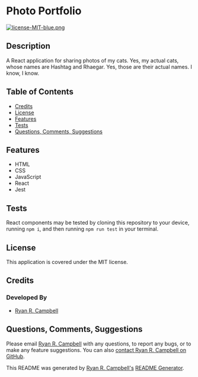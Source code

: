 # Photo Portfolio

[![license-MIT-blue.png](https://img.shields.io/badge/license-MIT-blue)](#License)

## Description
A React application for sharing photos of my cats. Yes, my actual cats, whose names are Hashtag and Rhaegar. Yes, those are their actual names. I know, I know.

## Table of Contents
- [Credits](#credits)
- [License](#license)
- [Features](#features)
- [Tests](#tests)
- [Questions, Comments, Suggestions](#questions-comments-suggestions)



 ## Features
 - HTML
 - CSS
 - JavaScript
 - React
 - Jest


## Tests
React components may be tested by cloning this repository to your device, running `npm i`, and then running `npm run test` in your terminal.

## License
This application is covered under the MIT license.

## Credits
### Developed By
- [Ryan R. Campbell](https://www.github.com/rrcampbell-exe/)

## Questions, Comments, Suggestions
Please email [Ryan R. Campbell](mailto:campbell.ryan.r@gmail.com) with any questions, to report any bugs, or to make any feature suggestions. You can also [contact Ryan R. Campbell on GitHub](https://www.github.com/rrcampbell-exe/).

This README was generated by [Ryan R. Campbell's](https://www.github.com/rrcampbell-exe/) [README Generator](https://github.com/rrcampbell-exe/readme-generator).